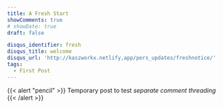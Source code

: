 ```yaml
---
title: A Fresh Start
showComments: true
# showDate: true
draft: false

disqus_identifier: fresh
disqus_title: welcome
disqus_url: 'http://kaszworkx.netlify,app/pers_updates/freshnotice/'
tags: 
  - First Post
---
```

{{< alert "pencil" >}}
Temporary post to test *separate comment threading*
{{< /alert >}}

